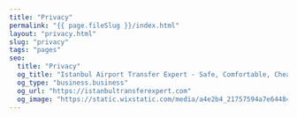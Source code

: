 ```yaml
---
title: "Privacy"
permalink: "{{ page.fileSlug }}/index.html"
layout: "privacy.html"
slug: "privacy"
tags: "pages"
seo:
  title: "Privacy"
  og_title: "Istanbul Airport Transfer Expert - Safe, Comfortable, Cheap"
  og_type: "business.business"
  og_url: "https://istanbultransferexpert.com"
  og_image: "https://static.wixstatic.com/media/a4e2b4_21757594a7e64484a3beaf5b956a2699~mv2.jpg/v1/fill/w_1349,h_726,al_c/a4e2b4_21757594a7e64484a3beaf5b956a2699~mv2.jpg"
---
```



